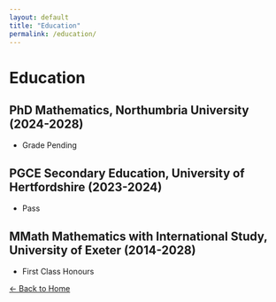 ```yaml
---
layout: default
title: "Education"
permalink: /education/
---
```


# Education

## PhD Mathematics, Northumbria University (2024-2028)

* Grade Pending

## PGCE Secondary Education, University of Hertfordshire (2023-2024)

* Pass

## MMath Mathematics with International Study, University of Exeter (2014-2028)

* First Class Honours

[← Back to Home](/) 
